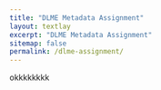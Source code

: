 ```yaml
---
title: "DLME Metadata Assignment"
layout: textlay
excerpt: "DLME Metadata Assignment"
sitemap: false
permalink: /dlme-assignment/
---
```


okkkkkkkk